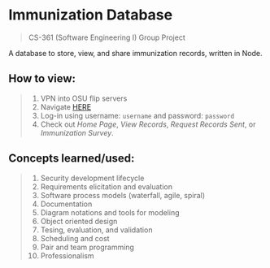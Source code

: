 # Immunization Database
> CS-361 (Software Engineering I) Group Project

A database to store, view, and share immunization records, written in Node.

## How to view:
> 1. VPN into OSU flip servers  
> 2. Navigate [HERE](https://flip1.engr.oregonstate.edu:13130)  
> 3. Log-in using username: `username` and password: `password`
> 4. Check out *Home Page*, *View Records*, *Request Records Sent*, or *Immunization Survey*.

## Concepts learned/used:
> 1. Security development lifecycle 
> 2. Requirements elicitation and evaluation 
> 3. Software process models (waterfall, agile, spiral)  
> 4. Documentation  
> 5. Diagram notations and tools for modeling  
> 6. Object oriented design  
> 7. Tesing, evaluation, and validation  
> 8. Scheduling and cost  
> 9. Pair and team programming  
> 10. Professionalism
